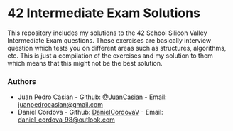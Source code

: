 # 42 Intermediate Exam Solutions

This repository includes my solutions to the 42 School Silicon Valley Intermediate Exam questions. These exercises are basically interview question which tests you on different areas such as structures, algorithms, etc. This is just a compilation of the exercises and my solution to them which means that this might not be the best solution.

### Authors
- Juan Pedro Casian - Github: [@JuanCasian](https://github.com/JuanCasian) - Email: juanpedrocasian@gmail.com
- Daniel Cordova - Github: [DanielCordovaV](https://github.com/DanielCordovaV) - Email: daniel_cordova_98@outlook.com
